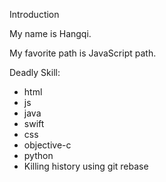 Introduction

My name is Hangqi.

My favorite path is JavaScript path.

Deadly Skill:

* html
* js
* java
* swift
* css
* objective-c
* python
* Killing history using git rebase
